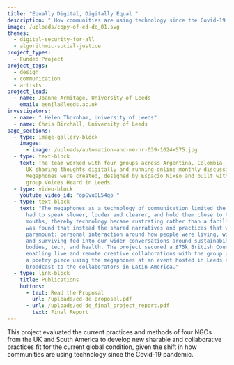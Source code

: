 ```yaml
---
title: "Equally Digital, Digitally Equal "
description: " How communities are using technology since the Covid-19 pandemic"
image: /uploads/copy-of-ed-de_01.svg
themes:
  - digital-security-for-all
  - algorithmic-social-justice
project_types:
  - Funded Project
project_tags:
  - design
  - communication
  - artists
project_lead:
  - name: Joanne Armitage, University of Leeds
    email: eenjla@leeds.ac.uk
investigators:
  - name: " Helen Thornham, University of Leeds"
  - name: Chris Birchall, University of Leeds
page_sections:
  - type: image-gallery-block
    images:
      - image: /uploads/automation-and-me-hr-039-1024x575.jpg
  - type: text-block
    text: The team worked with four groups across Argentina, Colombia, Mexico, and
      UK sharing thoughts digitally and running online monthly discussions.
      Megaphones were created, designed by Espacio Nixso and built with poetry
      group Voices Heard in Leeds.
  - type: video-block
    youtube_video_id: "opGvu8L54qo "
  - type: text-block
    text: "The megaphones as a technology of communication limited the poets – they
      had to speak slower, louder and clearer, and hold them close to their
      mouths, thereby technology became rustrating rather than a facilitator. It
      was found that instead the shared narratives and practices that were
      paramount: personal interaction around how people were living, working,
      and surviving fed into our wider conversations around sustainability,
      bodies, tech, and health. The project secured a £75k British Council grant
      enabling live and remote creative collaborations with the group performing
      a poetry piece using the megaphones at an event hosted in Leeds and
      broadcast to the collaborators in Latin America."
  - type: link-block
    title: Publications
    buttons:
      - text: Read the Proposal
        url: /uploads/ed-de-proposal.pdf
      - url: /uploads/ed-de_final_project_report.pdf
        text: Final Report
---
```

This project evaluated the current practices and methods of four NGOs from the UK and South America to develop new sharable and collaborative practices fit for the current global condition, given the shift in how communities are using technology since the Covid-19 pandemic.